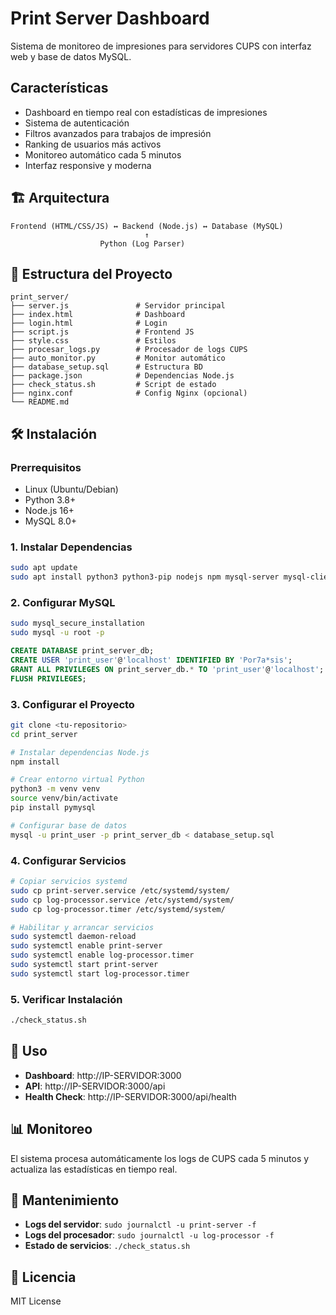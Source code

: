 # Print Server Dashboard

Sistema de monitoreo de impresiones para servidores CUPS con interfaz web y base de datos MySQL.

##  Características

- Dashboard en tiempo real con estadísticas de impresiones
- Sistema de autenticación
- Filtros avanzados para trabajos de impresión
- Ranking de usuarios más activos
- Monitoreo automático cada 5 minutos
- Interfaz responsive y moderna

## 🏗️ Arquitectura

```
Frontend (HTML/CSS/JS) ↔ Backend (Node.js) ↔ Database (MySQL)
                              ↑
                    Python (Log Parser)
```

## 📁 Estructura del Proyecto

```
print_server/
├── server.js               # Servidor principal
├── index.html              # Dashboard
├── login.html              # Login
├── script.js               # Frontend JS
├── style.css               # Estilos
├── procesar_logs.py        # Procesador de logs CUPS
├── auto_monitor.py         # Monitor automático
├── database_setup.sql      # Estructura BD
├── package.json            # Dependencias Node.js
├── check_status.sh         # Script de estado
├── nginx.conf              # Config Nginx (opcional)
└── README.md
```

## 🛠️ Instalación

### Prerrequisitos
- Linux (Ubuntu/Debian)
- Python 3.8+
- Node.js 16+
- MySQL 8.0+

### 1. Instalar Dependencias
```bash
sudo apt update
sudo apt install python3 python3-pip nodejs npm mysql-server mysql-client git -y
```

### 2. Configurar MySQL
```bash
sudo mysql_secure_installation
sudo mysql -u root -p
```

```sql
CREATE DATABASE print_server_db;
CREATE USER 'print_user'@'localhost' IDENTIFIED BY 'Por7a*sis';
GRANT ALL PRIVILEGES ON print_server_db.* TO 'print_user'@'localhost';
FLUSH PRIVILEGES;
```

### 3. Configurar el Proyecto
```bash
git clone <tu-repositorio>
cd print_server

# Instalar dependencias Node.js
npm install

# Crear entorno virtual Python
python3 -m venv venv
source venv/bin/activate
pip install pymysql

# Configurar base de datos
mysql -u print_user -p print_server_db < database_setup.sql
```

### 4. Configurar Servicios
```bash
# Copiar servicios systemd
sudo cp print-server.service /etc/systemd/system/
sudo cp log-processor.service /etc/systemd/system/
sudo cp log-processor.timer /etc/systemd/system/

# Habilitar y arrancar servicios
sudo systemctl daemon-reload
sudo systemctl enable print-server
sudo systemctl enable log-processor.timer
sudo systemctl start print-server
sudo systemctl start log-processor.timer
```

### 5. Verificar Instalación
```bash
./check_status.sh
```

## 🚀 Uso

- **Dashboard**: http://IP-SERVIDOR:3000
- **API**: http://IP-SERVIDOR:3000/api
- **Health Check**: http://IP-SERVIDOR:3000/api/health

## 📊 Monitoreo

El sistema procesa automáticamente los logs de CUPS cada 5 minutos y actualiza las estadísticas en tiempo real.

## 🔧 Mantenimiento

- **Logs del servidor**: `sudo journalctl -u print-server -f`
- **Logs del procesador**: `sudo journalctl -u log-processor -f`
- **Estado de servicios**: `./check_status.sh`

## 📄 Licencia

MIT License 